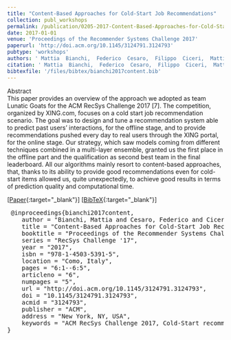 ```yaml
---
title: "Content-Based Approaches for Cold-Start Job Recommendations"
collection: publ_workshops
permalink: /publication/0205-2017-Content-Based-Approaches-for-Cold-Start-Job-Recommendations
date: 2017-01-01
venue: 'Proceedings of the Recommender Systems Challenge 2017'
paperurl: 'http://doi.acm.org/10.1145/3124791.3124793'
pubtype: 'workshops'
authors: ' Mattia  Bianchi,  Federico  Cesaro,  Filippo  Ciceri,  Mattia  Dagrada,  Alberto  Gasparin,  Daniele  Grattarola,  Ilyas  Inajjar,  Alberto Maria Metelli, and  Leonardo  Cella'
citation: ' Mattia  Bianchi,  Federico  Cesaro,  Filippo  Ciceri,  Mattia  Dagrada,  Alberto  Gasparin,  Daniele  Grattarola,  Ilyas  Inajjar,  Alberto Maria Metelli, and  Leonardo  Cella&quot;Content-Based Approaches for Cold-Start Job Recommendations.&quot; Proceedings of the Recommender Systems Challenge 2017, 2017.'
bibtexfile: '/files/bibtex/bianchi2017content.bib'
---
```

Abstract
 <br> This paper provides an overview of the approach we adopted as team Lunatic Goats for the ACM RecSys Challenge 2017 [7]. The competition, organized by XING.com, focuses on a cold start job recommendation scenario. The goal was to design and tune a recommendation system able to predict past users’ interactions, for the offline stage, and to provide recommendations pushed every day to real users through the XING portal, for the online stage. Our strategy, which saw models coming from different techniques combined in a multi-layer ensemble, granted us the first place in the offline part and the qualification as second best team in the final leaderboard. All our algorithms mainly resort to content-based approaches, that, thanks to its ability to provide good recommendations even for cold-start items allowed us, quite unexpectedly, to achieve good results in terms of prediction quality and computational time. <br> 

 [[Paper](http://doi.acm.org/10.1145/3124791.3124793){:target="_blank"}] [[BibTeX](/files/bibtex/bianchi2017content.bib){:target="_blank"}] 
<pre> @inproceedings{bianchi2017content,
    author = "Bianchi, Mattia and Cesaro, Federico and Ciceri, Filippo and Dagrada, Mattia and Gasparin, Alberto and Grattarola, Daniele and Inajjar, Ilyas and Metelli, Alberto Maria and Cella, Leonardo",
    title = "Content-Based Approaches for Cold-Start Job Recommendations",
    booktitle = "Proceedings of the Recommender Systems Challenge 2017",
    series = "RecSys Challenge '17",
    year = "2017",
    isbn = "978-1-4503-5391-5",
    location = "Como, Italy",
    pages = "6:1--6:5",
    articleno = "6",
    numpages = "5",
    url = "http://doi.acm.org/10.1145/3124791.3124793",
    doi = "10.1145/3124791.3124793",
    acmid = "3124793",
    publisher = "ACM",
    address = "New York, NY, USA",
    keywords = "ACM RecSys Challenge 2017, Cold-Start recommendations, Content-Based Filtering, Job recommendations, Recommendation Systems"
} </pre>
